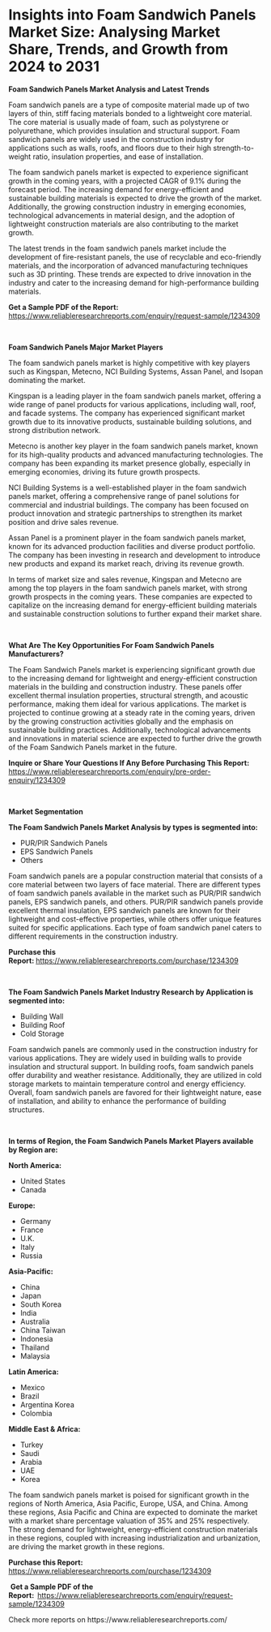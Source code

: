 <p><h1>Insights into Foam Sandwich Panels Market Size: Analysing Market Share, Trends, and Growth from 2024 to 2031</h1></p><p><strong>Foam Sandwich Panels Market Analysis and Latest Trends</strong></p>
<p><p>Foam sandwich panels are a type of composite material made up of two layers of thin, stiff facing materials bonded to a lightweight core material. The core material is usually made of foam, such as polystyrene or polyurethane, which provides insulation and structural support. Foam sandwich panels are widely used in the construction industry for applications such as walls, roofs, and floors due to their high strength-to-weight ratio, insulation properties, and ease of installation.</p><p>The foam sandwich panels market is expected to experience significant growth in the coming years, with a projected CAGR of 9.1% during the forecast period. The increasing demand for energy-efficient and sustainable building materials is expected to drive the growth of the market. Additionally, the growing construction industry in emerging economies, technological advancements in material design, and the adoption of lightweight construction materials are also contributing to the market growth.</p><p>The latest trends in the foam sandwich panels market include the development of fire-resistant panels, the use of recyclable and eco-friendly materials, and the incorporation of advanced manufacturing techniques such as 3D printing. These trends are expected to drive innovation in the industry and cater to the increasing demand for high-performance building materials.</p></p>
<p><strong>Get a Sample PDF of the Report:&nbsp;</strong> <a href="https://www.reliableresearchreports.com/enquiry/request-sample/1234309">https://www.reliableresearchreports.com/enquiry/request-sample/1234309</a></p>
<p>&nbsp;</p>
<p><strong>Foam Sandwich Panels Major Market Players</strong></p>
<p><p>The foam sandwich panels market is highly competitive with key players such as Kingspan, Metecno, NCI Building Systems, Assan Panel, and Isopan dominating the market. </p><p>Kingspan is a leading player in the foam sandwich panels market, offering a wide range of panel products for various applications, including wall, roof, and facade systems. The company has experienced significant market growth due to its innovative products, sustainable building solutions, and strong distribution network.</p><p>Metecno is another key player in the foam sandwich panels market, known for its high-quality products and advanced manufacturing technologies. The company has been expanding its market presence globally, especially in emerging economies, driving its future growth prospects.</p><p>NCI Building Systems is a well-established player in the foam sandwich panels market, offering a comprehensive range of panel solutions for commercial and industrial buildings. The company has been focused on product innovation and strategic partnerships to strengthen its market position and drive sales revenue.</p><p>Assan Panel is a prominent player in the foam sandwich panels market, known for its advanced production facilities and diverse product portfolio. The company has been investing in research and development to introduce new products and expand its market reach, driving its revenue growth.</p><p>In terms of market size and sales revenue, Kingspan and Metecno are among the top players in the foam sandwich panels market, with strong growth prospects in the coming years. These companies are expected to capitalize on the increasing demand for energy-efficient building materials and sustainable construction solutions to further expand their market share.</p></p>
<p>&nbsp;</p>
<p><strong>What Are The Key Opportunities For Foam Sandwich Panels Manufacturers?</strong></p>
<p><p>The Foam Sandwich Panels market is experiencing significant growth due to the increasing demand for lightweight and energy-efficient construction materials in the building and construction industry. These panels offer excellent thermal insulation properties, structural strength, and acoustic performance, making them ideal for various applications. The market is projected to continue growing at a steady rate in the coming years, driven by the growing construction activities globally and the emphasis on sustainable building practices. Additionally, technological advancements and innovations in material science are expected to further drive the growth of the Foam Sandwich Panels market in the future.</p></p>
<p><strong>Inquire or Share Your Questions If Any Before Purchasing This Report:</strong> <a href="https://www.reliableresearchreports.com/enquiry/pre-order-enquiry/1234309">https://www.reliableresearchreports.com/enquiry/pre-order-enquiry/1234309</a></p>
<p>&nbsp;</p>
<p><strong>Market Segmentation</strong></p>
<p><strong>The Foam Sandwich Panels Market Analysis by types is segmented into:</strong></p>
<p><ul><li>PUR/PIR Sandwich Panels</li><li>EPS Sandwich Panels</li><li>Others</li></ul></p>
<p><p>Foam sandwich panels are a popular construction material that consists of a core material between two layers of face material. There are different types of foam sandwich panels available in the market such as PUR/PIR sandwich panels, EPS sandwich panels, and others. PUR/PIR sandwich panels provide excellent thermal insulation, EPS sandwich panels are known for their lightweight and cost-effective properties, while others offer unique features suited for specific applications. Each type of foam sandwich panel caters to different requirements in the construction industry.</p></p>
<p><strong>Purchase this Report:&nbsp;</strong><a href="https://www.reliableresearchreports.com/purchase/1234309">https://www.reliableresearchreports.com/purchase/1234309</a></p>
<p>&nbsp;</p>
<p><strong>The Foam Sandwich Panels Market Industry Research by Application is segmented into:</strong></p>
<p><ul><li>Building Wall</li><li>Building Roof</li><li>Cold Storage</li></ul></p>
<p><p>Foam sandwich panels are commonly used in the construction industry for various applications. They are widely used in building walls to provide insulation and structural support. In building roofs, foam sandwich panels offer durability and weather resistance. Additionally, they are utilized in cold storage markets to maintain temperature control and energy efficiency. Overall, foam sandwich panels are favored for their lightweight nature, ease of installation, and ability to enhance the performance of building structures.</p></p>
<p>&nbsp;</p>
<p><strong>In terms of Region, the Foam Sandwich Panels Market Players available by Region are:</strong></p>
<p>
    <p> <strong> North America: </strong>
        <ul>
            <li>United States</li>
            <li>Canada</li>
        </ul>
        </p> 
    <p> <strong> Europe: </strong>
        <ul>
            <li>Germany</li>
            <li>France</li>
            <li>U.K.</li>
            <li>Italy</li>
            <li>Russia</li>
        </ul>
        </p> 
    <p> <strong> Asia-Pacific: </strong>
        <ul>
            <li>China</li>
            <li>Japan</li>
            <li>South Korea</li>
            <li>India</li>
            <li>Australia</li>
            <li>China Taiwan</li>
            <li>Indonesia</li>
            <li>Thailand</li>
            <li>Malaysia</li>
        </ul>
        </p> 
    <p> <strong> Latin America: </strong>
        <ul>
            <li>Mexico</li>
            <li>Brazil</li>
            <li>Argentina Korea</li>
            <li>Colombia</li>
        </ul>
        </p> 
    <p> <strong> Middle East & Africa: </strong>
        <ul>
            <li>Turkey</li>
            <li>Saudi</li>
            <li>Arabia</li>
            <li>UAE</li>
            <li>Korea</li>
        </ul>
    </p>
    </p>
<p><p>The foam sandwich panels market is poised for significant growth in the regions of North America, Asia Pacific, Europe, USA, and China. Among these regions, Asia Pacific and China are expected to dominate the market with a market share percentage valuation of 35% and 25% respectively. The strong demand for lightweight, energy-efficient construction materials in these regions, coupled with increasing industrialization and urbanization, are driving the market growth in these regions.</p></p>
<p><strong>Purchase this Report: </strong><a href="https://www.reliableresearchreports.com/purchase/1234309">https://www.reliableresearchreports.com/purchase/1234309</a></p>
<p>&nbsp;<strong>Get a Sample PDF of the Report:&nbsp;&nbsp;</strong><a href="https://www.reliableresearchreports.com/enquiry/request-sample/1234309">https://www.reliableresearchreports.com/enquiry/request-sample/1234309</a></p>
<p><strong></strong></p>
<p>Check more reports on https://www.reliableresearchreports.com/</p>
